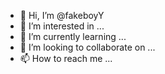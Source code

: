 - 👋 Hi, I’m @fakeboyY
- 👀 I’m interested in ...
- 🌱 I’m currently learning ...
- 💞️ I’m looking to collaborate on ...
- 📫 How to reach me ...

<!---
fakeboyY/fakeboyY is a ✨ special ✨ repository because its `README.md` (this file) appears on your GitHub profile.
You can click the Preview link to take a look at your changes.
--->
